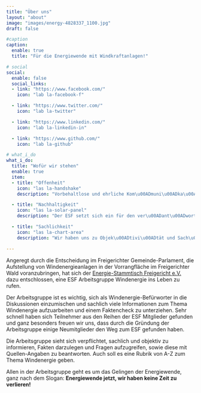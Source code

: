 ```yaml
---
title: "Über uns"
layout: "about"
image: "images/energy-4828337_1100.jpg"
draft: false

#caption
caption:
  enable: true
  title: "Für die Energiewende mit Windkraftanlagen!"

# social
social:
  enable: false
  social_links:
  - link: "https://www.facebook.com/"
    icon: "lab la-facebook-f"

  - link: "https://www.twitter.com/"
    icon: "lab la-twitter"

  - link: "https://www.linkedin.com/"
    icon: "lab la-linkedin-in"

  - link: "https://www.github.com/"
    icon: "lab la-github"

# what_i_do
what_i_do:
  title: "Wofür wir stehen"
  enable: true
  item:
  - title: "Offenheit"
    icon: "las la-handshake"
    description: "Vorbehaltlose und ehrliche Kom\u00ADmuni\u00ADka\u00ADtion prägt unsere Aus\u00ADeinander\u00ADset\u00ADzung mit dem Thema Energie\u00ADwende und ist die Basis unseres gemein\u00ADsamen Han\u00ADdelns. Die rege\u00ADnerative Energie\u00ADgewinnung auf unseren Wind\u00ADvorrang\u00ADflächen kann nur gelingen, wenn wir bereit sind uns für die Zu\u00ADkunft nach\u00ADfolgender Genera\u00ADtionen einzusetzen."

  - title: "Nachhaltigkeit"
    icon: "las la-solar-panel"
    description: "Der ESF setzt sich ein für den ver\u00ADant\u00ADwortungs\u00ADbe\u00ADwussten Umgang mit den endlichen Res\u00ADsour\u00ADcen unserer Erde. Wir engagieren uns gegen den glo\u00ADbalen mensch\u00ADgemachten Klima\u00ADwandel und das bereits vor unserer Haus\u00ADtür. Hierzu gehört auch die Förderung von Windenergie als eine der wich\u00ADtigs\u00ADten nachhaltigen Energie\u00ADquellen."

  - title: "Sachlichkeit"
    icon: "las la-chart-area"
    description: "Wir haben uns zu Objek\u00ADtivi\u00ADtät und Sach\u00ADlich\u00ADkeit ver\u00ADpflichtet. Das be\u00ADdeutet für uns, dass wir unser Handeln nicht von per\u00ADsön\u00ADlichen Interessen oder Ge\u00ADfühlen be\u00ADein\u00ADflussen lassen. Was für uns zählt, sind be\u00ADlast\u00ADbare Fakten. Nur so kann der ziel\u00ADgerichtete Ausbau der re\u00ADge\u00ADnerativen Energie\u00ADge\u00ADwin\u00ADnung um\u00ADge\u00ADsetzt werden."

---
```


Angeregt durch die Entscheidung im Freigerichter Gemeinde-Parlament, die Auf&shy;stellung von Wind&shy;energie&shy;anlagen in der Vor&shy;rang&shy;fläche im Frei&shy;gerichter Wald voran&shy;zu&shy;bringen, hat sich der <a href="https://www.energie-stammtisch-freigericht.de" target="_blank">En&shy;er&shy;gie-Stamm&shy;tisch Frei&shy;ge&shy;richt e.V.</a> dazu ent&shy;schlossen, eine ESF Arbeitsgruppe Wind&shy;energie ins Leben zu rufen.

Der Arbeitsgruppe ist es wichtig, sich als Wind&shy;energie-Befürworter in die Dis&shy;kus&shy;si&shy;onen ein&shy;zu&shy;mischen und sachlich viele In&shy;for&shy;ma&shy;ti&shy;onen zum Thema Windenergie auf&shy;zu&shy;arbeiten und einem Faktencheck zu unter&shy;ziehen. Sehr schnell haben sich Teilnehmer aus den Reihen der ESF Mit&shy;glieder gefunden und ganz besonders freuen wir uns, dass durch die Gründung der Arbeitsgruppe einige Neumitglieder den Weg zum ESF gefunden haben.

Die Arbeitsgruppe sieht sich verpflichtet, sachlich und objektiv zu informieren, Fakten dar&shy;zulegen und Fragen aufzugreifen, sowie diese mit Quellen-Angaben zu beantworten. Auch soll es eine Rubrik von A-Z zum Thema Windenergie geben.

Allen in der Arbeitsgruppe geht es um das Gelingen der Energie&shy;wende, ganz nach dem Slogan: **Energiewende jetzt, wir haben keine Zeit zu verlieren!**
